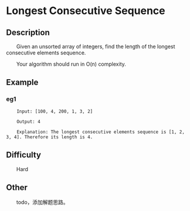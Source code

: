# Longest Consecutive Sequence

## Description

&emsp;&emsp;Given an unsorted array of integers, find the length of the longest consecutive elements sequence.

&emsp;&emsp;Your algorithm should run in O\(n\) complexity.

## Example

### eg1

```
    Input: [100, 4, 200, 1, 3, 2]
    
    Output: 4
    
    Explanation: The longest consecutive elements sequence is [1, 2, 3, 4]. Therefore its length is 4.
```

## Difficulty

&emsp;&emsp;Hard

## Other

&emsp;&emsp;todo，添加解题思路。